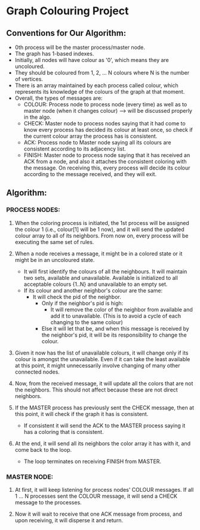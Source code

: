 # Graph Colouring Project

## Conventions for Our Algorithm:

- 0th process will be the master process/master node.
- The graph has 1-based indexes.
- Initially, all nodes will have colour as '0', which means they are uncoloured.
- They should be coloured from 1, 2, ... N colours where N is the number of vertices.
- There is an array maintained by each process called colour, which represents its knowledge of the colours of the graph at that moment.
- Overall, the types of messages are:
  - COLOUR: Process node to process node (every time) as well as to master node (when it changes colour) --> will be discussed properly in the algo.
  - CHECK: Master node to process nodes saying that it had come to know every process has decided its colour at least once, so check if the current colour array the process has is consistent.
  - ACK: Process node to Master node saying all its colours are consistent according to its adjacency list.
  - FINISH: Master node to process node saying that it has received an ACK from a node, and also it attaches the consistent coloring with the message. On receiving this, every process will decide its colour according to the message received, and they will exit.

## Algorithm:

### PROCESS NODES:

1. When the coloring process is initiated, the 1st process will be assigned the colour 1 (i.e., colour[1] will be 1 now), and it will send the updated colour array to all of its neighbors. From now on, every process will be executing the same set of rules.

2. When a node receives a message, it might be in a colored state or it might be in an uncoloured state.
   - It will first identify the colours of all the neighbours. It will maintain two sets, available and unavailable. Available is initialized to all acceptable colours {1..N} and unavailable to an empty set.
   - If its colour and another neighbor's colour are the same:
     - It will check the pid of the neighbor.
       - Only if the neighbor's pid is high:
         - It will remove the color of the neighbor from available and add it to unavailable. (This is to avoid a cycle of each changing to the same colour)
       - Else it will let that be, and when this message is received by the neighbor's pid, it will be its responsibility to change the colour.

3. Given it now has the list of unavailable colours, it will change only if its colour is amongst the unavailable. Even if it can take the least available at this point, it might unnecessarily involve changing of many other connected nodes.

4. Now, from the received message, it will update all the colors that are not the neighbors. This should not affect because these are not direct neighbors.

5. If the MASTER process has previously sent the CHECK message, then at this point, it will check if the graph it has is consistent.
   - If consistent it will send the ACK to the MASTER process saying it has a coloring that is consistent.

6. At the end, it will send all its neighbors the color array it has with it, and come back to the loop.
   - The loop terminates on receiving FINISH from MASTER.

### MASTER NODE:

1. At first, it will keep listening for process nodes' COLOUR messages. If all 1 ... N processes sent the COLOUR message, it will send a CHECK message to the processes.

2. Now it will wait to receive that one ACK message from process, and upon receiving, it will disperse it and return.
